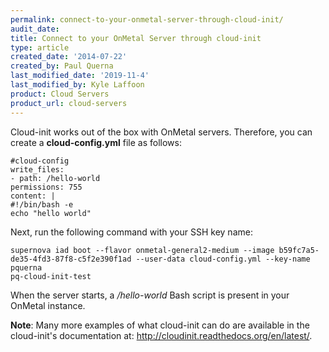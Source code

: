 ```yaml
---
permalink: connect-to-your-onmetal-server-through-cloud-init/
audit_date:
title: Connect to your OnMetal Server through cloud-init
type: article
created_date: '2014-07-22'
created_by: Paul Querna
last_modified_date: '2019-11-4'
last_modified_by: Kyle Laffoon
product: Cloud Servers
product_url: cloud-servers
---
```


Cloud-init works out of the box with OnMetal servers. Therefore, you can
create a **cloud-config.yml** file as follows:

    #cloud-config
    write_files:
    - path: /hello-world
    permissions: 755
    content: |
    #!/bin/bash -e
    echo "hello world"

Next, run the following command with your SSH key name:

    supernova iad boot --flavor onmetal-general2-medium --image b59fc7a5-de35-4fd3-87f8-c5f2e390f1ad --user-data cloud-config.yml --key-name pquerna
    pq-cloud-init-test

When the server starts, a */hello-world* Bash script is present in your
OnMetal instance.

**Note**: Many more examples of what cloud-init can do are available in
the cloud-init's documentation at:
<http://cloudinit.readthedocs.org/en/latest/>.
